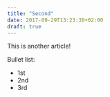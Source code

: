 ```yaml
---
title: "Second"
date: 2017-09-29T13:23:38+02:00
draft: true
---
```


This is another article!

Bullet list:

- 1st
- 2nd
- 3rd
